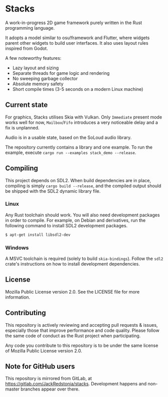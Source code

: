 # Stacks
A work-in-progress 2D game framework purely written in the Rust programming language.

It adopts a model similar to osu!framework and Flutter, where widgets parent other widgets to build user interfaces. It also uses layout rules inspired from Godot.

A few noteworthy features:
- Lazy layout and sizing
- Separate threads for game logic and rendering
- No sweeping garbage collector
- Absolute memory safety
- Short compile times (3-5 seconds on a modern Linux machine)

## Current state
For graphics, Stacks utilises Skia with Vulkan. Only `Immediate` present mode works well for now, `Mailbox`/`Fifo` introduces a very noticeable delay and a fix is unplanned.

Audio is in a usable state, based on the SoLoud audio library.

The repository currently contains a library and one example. To run the example, execute `cargo run --examples stack_demo --release`.

## Compiling
This project depends on SDL2. When build dependencies are in place, compiling is simply `cargo build --release`, and the compiled output should be shipped with the SDL2 dynamic library file.

### Linux
Any Rust toolchain should work. You will also need development packages in order to compile. For example, on Debian and derivatives, run the following command to install SDL2 development packages.
```sh
$ apt-get install libsdl2-dev
```

### Windows
A MSVC toolchain is required (solely to build `skia-bindings`). Follow the `sdl2` crate's instructions on how to install development dependencies.

## License
Mozilla Public License version 2.0. See the LICENSE file for more information.

## Contributing
This repository is actively reviewing and accepting pull requests & issues, especially those that improve performance and code quality. Please follow the same code of conduct as the Rust project when participating.

Any code you contribute to this repository is to be under the same license of Mozilla Public License version 2.0.

## Note for GitHub users
This repository is mirrored from GitLab, at https://gitlab.com/JackRedstonia/stacks.
Development happens and non-master branches appear over there.